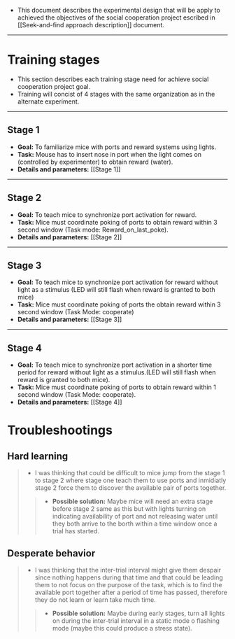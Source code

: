 
+ This document describes the experimental design that will be apply to achieved the objectives of the social cooperation project escribed in [[Seek-and-find approach description]] document.

----

# Training stages

+ This section describes each training stage need for achieve social cooperation project goal.
+ Training will concist of 4 stages with the same organization as in the alternate experiment.


----



## Stage 1
 
+ **Goal:** To familiarize mice with ports and reward systems using lights.
+ **Task:** Mouse has to insert nose in port when the light comes on (controlled by experimenter) to obtain reward (water).
+ **Details and parameters:** [[Stage 1]]

----


## Stage 2

+ **Goal:** To teach mice to synchronize port activation for reward.
+ **Task:** Mice must coordinate poking of ports to obtain reward within 3 second window (Task mode: Reward_on_last_poke).
+ **Details and parameters:** [[Stage 2]]

----


## Stage 3

+ **Goal:** To teach mice to synchronize port activation for reward without light as a stimulus (LED will still flash when reward is granted to both mice)
+ **Task:** Mice must coordinate poking of ports the obtain reward within 3 second window (Task Mode: cooperate)
+ **Details and parameters:** [[Stage 3]]

----


## Stage 4

+ **Goal:** To teach mice to synchronize port activation in a shorter time period for reward without light as a stimulus.(LED will still flash when reward is granted to both mice).
+ **Task:** Mice must coordinate poking of ports to obtain reward within 1 second window (Task Mode: cooperate).
+ **Details and parameters:** [[Stage 4]]



# Troubleshootings

## Hard learning

> + I was thinking that could be difficult to mice jump from the stage 1 to stage 2 where stage one teach them to use ports and inmidiatly stage 2 force them to discover the available pair of ports together.
>> + **Possible solution:** Maybe mice will need an extra stage before stage 2 same as this but with lights turning on indicating availability of port and not releasing water until they both arrive to the borth within a time window once a trial has started.

## Desperate behavior

> + I was thinking that the inter-trial interval might give them despair since nothing happens during that time and that could be leading them to not focus on the purpose of the task, which is to find the available port together after a period of time has passed, therefore they do not learn or learn take much time.
>> + **Possible solution:** Maybe during early stages, turn all lights on during the inter-trial interval in a static mode o flashing mode (maybe this could produce a stress state).